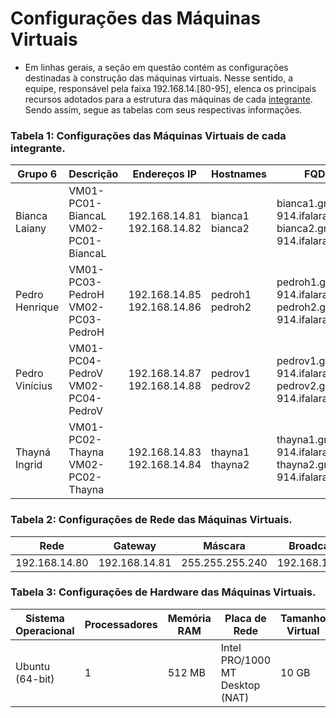 # Configurações das Máquinas Virtuais

- Em linhas gerais, a seção em questão contém as configurações destinadas à construção das máquinas virtuais. Nesse sentido, a equipe, responsável pela faixa 192.168.14.[80-95], elenca os principais recursos adotados para a estrutura das máquinas de cada [integrante](https://github.com/pedrohenriquee8/redes-grupo6-914#equipe). Sendo assim, segue as tabelas com seus respectivas informações.

<h3>Tabela 1: Configurações das Máquinas Virtuais de cada integrante.</h3>

|Grupo 6|Descrição|Endereços IP|Hostnames|FQDN|Aliases|
|-------|---------|------------|---------|----|-------|
|Bianca Laiany|VM01-PC01-BiancaL<br>VM02-PC01-BiancaL|192.168.14.81<br>192.168.14.82|bianca1<br>bianca2|bianca1.grupo6-914.ifalara.net<br>bianca2.grupo6-914.ifalara.net|blbrn1<br>blbrn2|
|Pedro Henrique|VM01-PC03-PedroH<br>VM02-PC03-PedroH|192.168.14.85<br>192.168.14.86|pedroh1<br>pedroh2|pedroh1.grupo6-914.ifalara.net<br>pedroh2.grupo6-914.ifalara.net|phbb1<br>phbb2|
|Pedro Vinícius|VM01-PC04-PedroV<br>VM02-PC04-PedroV|192.168.14.87<br>192.168.14.88|pedrov1<br>pedrov2|pedrov1.grupo6-914.ifalara.net<br>pedrov2.grupo6-914.ifalara.net|pvns1<br>pvns2|
|Thayná Ingrid|VM01-PC02-Thayna<br>VM02-PC02-Thayna|192.168.14.83<br>192.168.14.84|thayna1<br>thayna2|thayna1.grupo6-914.ifalara.net<br>thayna2.grupo6-914.ifalara.net|tip1<br>tip2|

<h3>Tabela 2: Configurações de Rede das Máquinas Virtuais.</h3>

|Rede|Gateway|Máscara|Broadcast|
|----|-------|-------|---------|
|192.168.14.80|192.168.14.81|255.255.255.240|192.168.14.95|

<h3>Tabela 3: Configurações de Hardware das Máquinas Virtuais.</h3>

|Sistema Operacional|Processadores|Memória RAM|Placa de Rede|Tamanho Virtual|
|-------------------|-------------|-----------|-------------|---------------|
|Ubuntu (64-bit)|1|512 MB|Intel PRO/1000 MT Desktop (NAT)|10 GB|
